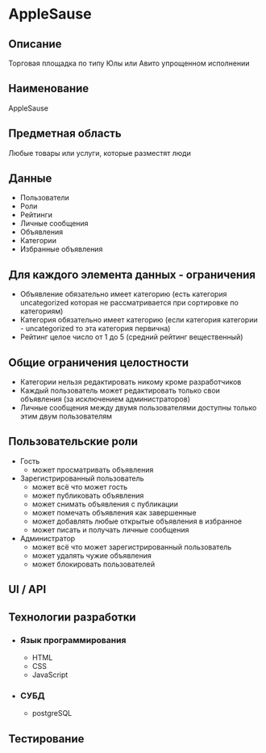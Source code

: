 # AppleSause

## Описание
Торговая площадка по типу Юлы или Авито упрощенном исполнении
## Наименование
AppleSause
## Предметная область
Любые товары или услуги, которые разместят люди
## Данные
- Пользователи
- Роли
- Рейтинги
- Личные сообщения
- Объявления
- Категории
- Избранные объявления
## Для каждого элемента данных - ограничения
- Объявление обязательно имеет категорию (есть категория uncategorized которая не рассматривается при сортировке по категориям)
- Категория обязательно имеет категорию (если категория категории - uncategorized то эта категория первична)
- Рейтинг целое число от 1 до 5 (средний рейтинг вещественный)
## Общие ограничения целостности
- Категории нельзя редактировать никому кроме разработчиков
- Каждый пользователь может редактировать только свои объявления (за исключением администраторов)
- Личные сообщения между двумя пользователями доступны только этим двум пользователям
## Пользовательские роли
- Гость
  - может просматривать объявления
- Зарегистрированный пользователь 
  - может всё что может гость
  - может публиковать объявления
  - может снимать объявления с публикации
  - может помечать объявления как завершенные
  - может добавлять любые открытые объявления в избранное
  - может писать и получать личные сообщения
- Администратор
  - может всё что может зарегистрированный пользователь
  - может удалять чужие объявления
  - может блокировать пользователей
## UI / API 
## Технологии разработки
  - ### Язык программирования
    - HTML
    - CSS
    - JavaScript
  - ### СУБД
    - postgreSQL
## Тестирование

